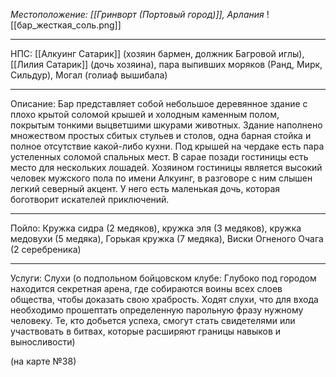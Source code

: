 *Местоположение: [[Гринворт (Портовый город)]], Арлания*
![[бар_жесткая_соль.png]]
_____
НПС: [[Алкуинг Сатарик]] (хозяин бармен, должник Багровой иглы), [[Лилия Сатарик]] (дочь хозяина), пара выпивших моряков (Ранд, Мирк, Сильдур), Могал (голиаф вышибала)
_____
Описание: Бар представляет собой небольшое деревянное здание с плохо крытой соломой крышей и холодным каменным полом, покрытым тонкими выцветшими шкурами животных. Здание наполнено множеством простых сбитых стульев и столов, одна барная стойка и полное отсутствие какой-либо кухни. Под крышей на чердаке есть пара устеленных соломой спальных мест. В сарае позади гостиницы есть место для нескольких лошадей. Хозяином гостиницы является высокий человек мужского пола по имени Алкуинг, в разговоре с ним слышен легкий северный акцент. У него есть маленькая дочь, которая боготворит искателей приключений.
_____
Пойло: Кружка сидра (2 медяков), кружка эля (3 медяков), кружка медовухи (5 медяка), Горькая кружка (7 медяка), Виски Огненого Очага (2 серебреника)
_____
Услуги: Слухи (о подпольном бойцовском клубе: Глубоко под городом находится секретная арена, где собираются воины всех слоев общества, чтобы доказать свою храбрость. Ходят слухи, что для входа необходимо прошептать определенную парольную фразу нужному человеку. Те, кто добьется успеха, смогут стать свидетелями или участвовать в битвах, которые расширяют границы навыков и выносливости)

(на карте №38)